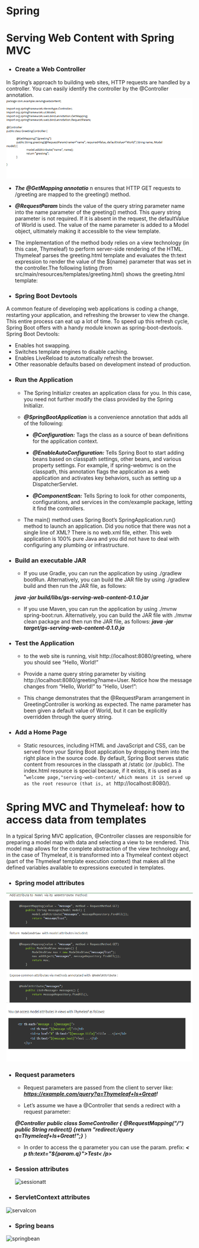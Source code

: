 # Spring
# Serving Web Content with Spring MVC
* ### Create a Web Controller
 In Spring’s approach to building web sites, HTTP requests are handled by a controller. You can easily identify the controller by the @Controller annotation.
 ![webcc](./images/webcc.png)

- ***The @GetMapping annotatio*** n ensures that HTTP GET requests to /greeting are mapped to the greeting() method.

- ***@RequestParam*** binds the value of the query string parameter name into the name parameter of the greeting() method. This query string parameter is not required. If it is absent in the request, the defaultValue of World is used. The value of the name parameter is added to a Model object, ultimately making it accessible to the view template.

- The implementation of the method body relies on a view technology (in this case, Thymeleaf) to perform server-side rendering of the HTML. Thymeleaf parses the greeting.html template and evaluates the th:text expression to render the value of the ${name} parameter that was set in the controller.The following listing (from src/main/resources/templates/greeting.html) shows the greeting.html template:

* ### Spring Boot Devtools
 A common feature of developing web applications is coding a change, restarting your application, and refreshing the browser to view the change. This entire process can eat up a lot of time. To speed up this refresh cycle, Spring Boot offers with a handy module known as spring-boot-devtools. Spring Boot Devtools:
 - Enables hot swapping.
 - Switches template engines to disable caching.
 - Enables LiveReload to automatically refresh the browser.
 - Other reasonable defaults based on development instead of production.

* ### Run the Application
    - The Spring Initializr creates an application class for you. In this case, you need not further modify the class provided by the Spring Initializr.

    - ***@SpringBootApplication*** is a convenience annotation that adds all of the following:

        - ***@Configuration:*** Tags the class as a source of bean definitions for the application context.

        - ***@EnableAutoConfiguration:*** Tells Spring Boot to start adding beans based on classpath settings, other beans, and various property settings. For example, if spring-webmvc is on the classpath, this annotation flags the application as a web application and activates key behaviors, such as setting up a DispatcherServlet.

        - ***@ComponentScan:*** Tells Spring to look for other components, configurations, and services in the com/example package, letting it find the controllers.

    - The main() method uses Spring Boot’s SpringApplication.run() method to launch an application. Did you notice that there was not a single line of XML? There is no web.xml file, either. This web application is 100% pure Java and you did not have to deal with configuring any plumbing or infrastructure.
* ### Build an executable JAR
    - If you use Gradle, you can run the application by using ./gradlew bootRun. Alternatively, you can build the JAR file by using ./gradlew build and then run the JAR file, as follows:
    
    ***java -jar build/libs/gs-serving-web-content-0.1.0.jar***

    - If you use Maven, you can run the application by using ./mvnw spring-boot:run. Alternatively, you can build the JAR file with ./mvnw clean package and then run the JAR file, as follows:
    ***java -jar target/gs-serving-web-content-0.1.0.ja***

* ### Test the Application
    - to the web site is running, visit http://localhost:8080/greeting, where you should see “Hello, World!”

    - Provide a name query string parameter by visiting http://localhost:8080/greeting?name=User. Notice how the message changes from “Hello, World!” to “Hello, User!”:

    - This change demonstrates that the @RequestParam arrangement in GreetingController is working as expected. The name parameter has been given a default value of World, but it can be explicitly overridden through the query string.

* ### Add a Home Page
    - Static resources, including HTML and JavaScript and CSS, can be served from your Spring Boot application by dropping them into the right place in the source code. By default, Spring Boot serves static content from resources in the classpath at /static (or /public). The index.html resource is special because, if it exists, it is used as a "`welcome page,"serving-web-content/ which means it is served up as the root resource (that is, at `http://localhost:8080/). 

# Spring MVC and Thymeleaf: how to access data from templates

In a typical Spring MVC application, @Controller classes are responsible for preparing a model map with data and selecting a view to be rendered. This model map allows for the complete abstraction of the view technology and, in the case of Thymeleaf, it is transformed into a Thymeleaf context object (part of the Thymeleaf template execution context) that makes all the defined variables available to expressions executed in templates.

* ### Spring model attributes
![springatt](./images/sprindmatt.png)
![springattac](./images/springattaccess.png)

* ### Request parameters
    - Request parameters are passed from the client to server like:
    ***https://example.com/query?q=Thymeleaf+Is+Great!***
    
    - Let’s assume we have a @Controller that sends a redirect with a request parameter:

   ***@Controller***
        ***public class SomeController {***
            ***@RequestMapping("/")***
            ***public String redirect() {return "redirect:/query*** ***q=Thymeleaf+Is+Great!";}***
        }
    - In order to access the q parameter you can use the param. prefix: ***< p th:text="${param.q}">Test< /p>***

* ### Session attributes
  ![sessionatt](http://i.stack.imgur.com/AVNmH.jpg)

* ### ServletContext attributes
 ![servalcon](http://www.studytonight.com/servlet/images/how-to-initialize-context-using-deployment-descriptor.jpg)

* ### Spring beans
 ![springbean](https://examples.javacodegeeks.com/wp-content/uploads/2020/02/jcg-java-config-final.png)



